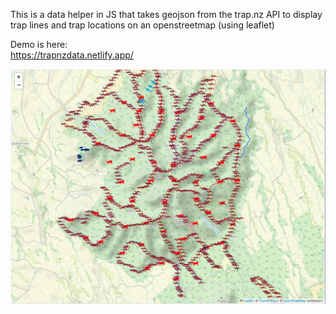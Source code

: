 This is a data helper in JS that takes geojson from the trap.nz API to display trap lines and trap locations on an openstreetmap (using leaflet)

Demo is here:  
https://trapnzdata.netlify.app/


<img src="ScreenShot01.png" alt="screenshot of map showing icons for traps" />
